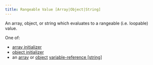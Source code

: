 ```yaml
---
title: Rangeable Value [Array|Object|String]
---
```

An array, object, or string which evaluates to a rangeable (i.e. loopable) value. 

One of:
- [array initializer](../../../types/array.md#initialization)
- [object initializer](../../../types/object.md#initialization)
- an [array](../../../types/array.md) or [object](../../../types/object.md) [variable-reference [string]](../variable-reference.md)